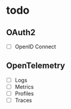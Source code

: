 # todo

## OAuth2

- [ ] OpenID Connect

## OpenTelemetry

- [ ] Logs
- [ ] Metrics
- [ ] Profiles
- [ ] Traces
